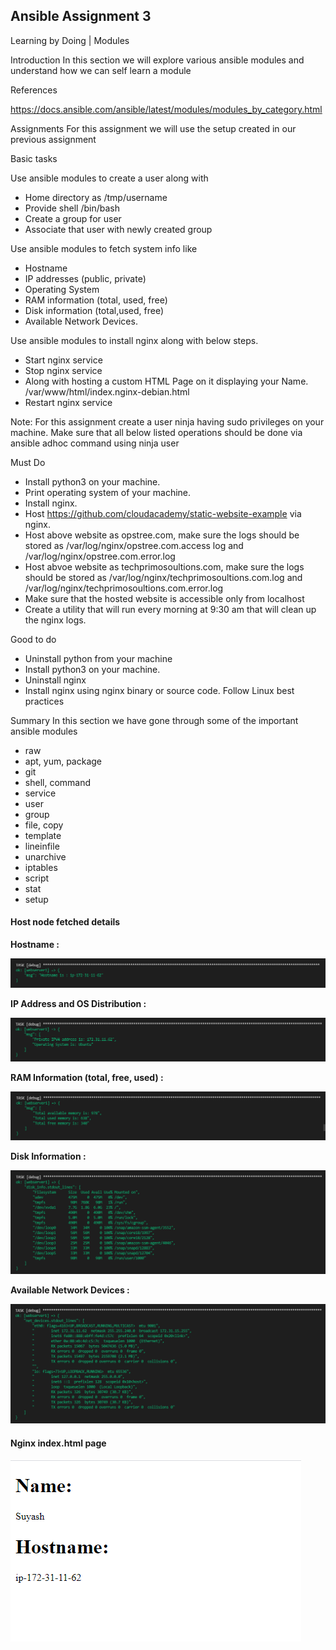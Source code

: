 ## Ansible Assignment 3

Learning by Doing | Modules

Introduction
In this section we will explore various ansible modules and understand how we can self learn a module

References

https://docs.ansible.com/ansible/latest/modules/modules_by_category.html


Assignments
For this assignment we will use the setup created in our previous assignment

Basic tasks


Use ansible modules to create a user along with

- Home directory as /tmp/username
- Provide shell /bin/bash
- Create a group for user
- Associate that user with newly created group



Use ansible modules to fetch system info like

- Hostname
- IP addresses (public, private)
- Operating System
- RAM information (total, used, free)
- Disk information (total,used, free)
- Available Network Devices.



Use ansible modules to install nginx along with below steps.

- Start nginx service
- Stop nginx service
- Along with hosting a custom HTML Page on it displaying your Name. /var/www/html/index.nginx-debian.html
- Restart nginx service

Note: For this assignment create a user ninja having sudo privileges on your machine.
Make sure that all below listed operations should be done via ansible adhoc command using ninja user


Must Do

- Install python3 on your machine.
- Print operating system of your machine.
- Install nginx.
- Host https://github.com/cloudacademy/static-website-example via nginx.
- Host above website as opstree.com, make sure the logs should be stored as /var/log/nginx/opstree.com.access log and /var/log/nginx/opstree.com.error.log
- Host abvoe website as techprimosoultions.com, make sure the logs should be stored as /var/log/nginx/techprimosoultions.com.log and /var/log/nginx/techprimosoultions.com.error.log
- Make sure that the hosted website is accessible only from localhost
- Create a utility that will run every morning at 9:30 am that will clean up the nginx logs.

Good to do

- Uninstall python from your machine
- Install python3 on your machine.
- Uninstall nginx
- Install nginx using nginx binary or source code. Follow Linux best practices

Summary
In this section we have gone through some of the important ansible modules

- raw
- apt, yum, package
- git
- shell, command
- service
- user
- group
- file, copy
- template
- lineinfile
- unarchive
- iptables
- script
- stat
- setup

#### Host node fetched details

**Hostname :**

![App Screenshot](hostname.PNG)

**IP Address and OS Distribution :**

![App Screenshot](ip_distribution.PNG)

**RAM Information (total, free, used) :**

![App Screenshot](memory_info.PNG)

**Disk Information :**

![App Screenshot](disk_info.PNG)

**Available Network Devices :**

![App Screenshot](network_info.PNG)

#### Nginx index.html page 

![App Screenshot](IP_Hit.PNG)